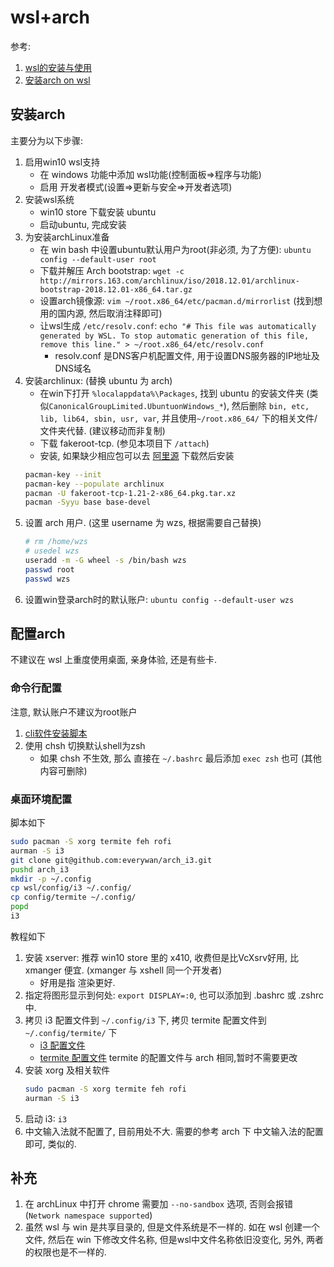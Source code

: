 # wsl+arch
参考:
1. [wsl的安装与使用](https://zhuanlan.zhihu.com/p/34885179)
2. [安装arch on wsl](https://wiki.archlinux.org/index.php/Install_on_WSL_(简体中文))

## 安装arch
主要分为以下步骤:
1. 启用win10 wsl支持
    - 在 windows 功能中添加 wsl功能(控制面板=>程序与功能)
    - 启用 开发者模式(设置=>更新与安全=>开发者选项)
2. 安装wsl系统
    - win10 store 下载安装 ubuntu
    - 启动ubuntu, 完成安装
3. 为安装archLinux准备
    - 在 win bash 中设置ubuntu默认用户为root(非必须, 为了方便): `ubuntu config --default-user root`
    - 下载并解压 Arch bootstrap: `wget -c http://mirrors.163.com/archlinux/iso/2018.12.01/archlinux-bootstrap-2018.12.01-x86_64.tar.gz`
    - 设置arch镜像源: `vim ~/root.x86_64/etc/pacman.d/mirrorlist` (找到想用的国内源, 然后取消注释即可)
    - 让wsl生成 `/etc/resolv.conf`: `echo "# This file was automatically generated by WSL. To stop automatic generation of this file, remove this line." > ~/root.x86_64/etc/resolv.conf`
        - resolv.conf 是DNS客户机配置文件, 用于设置DNS服务器的IP地址及DNS域名
4. 安装archlinux: (替换 ubuntu 为 arch)
    - 在win下打开 `%localappdata%\Packages`, 找到 ubuntu 的安装文件夹 (类似`CanonicalGroupLimited.UbuntuonWindows_*`), 然后删除 `bin, etc, lib, lib64, sbin, usr, var`, 并且使用`~/root.x86_64/` 下的相关文件/文件夹代替. (建议移动而非复制)
    - 下载 fakeroot-tcp. (参见本项目下 `/attach`)
    - 安装, 如果缺少相应包可以去 [阿里源](https://mirrors.aliyun.com/archlinux/) 下载然后安装
    ```Bash
    pacman-key --init
    pacman-key --populate archlinux
    pacman -U fakeroot-tcp-1.21-2-x86_64.pkg.tar.xz
    pacman -Syyu base base-devel
    ```
5. 设置 arch 用户. (这里 username 为 wzs, 根据需要自己替换)
    ```Bash
    # rm /home/wzs
    # usedel wzs
    useradd -m -G wheel -s /bin/bash wzs
    passwd root
    passwd wzs
    ```
6. 设置win登录arch时的默认账户: `ubuntu config --default-user wzs`

## 配置arch
不建议在 wsl 上重度使用桌面, 亲身体验, 还是有些卡.

### 命令行配置
注意, 默认账户不建议为root账户
1. [cli软件安装脚本](./config.sh)
2. 使用 chsh 切换默认shell为zsh
    - 如果 chsh 不生效, 那么 直接在 `~/.bashrc` 最后添加 `exec zsh` 也可 (其他内容可删除)

### 桌面环境配置
脚本如下
```Bash
sudo pacman -S xorg termite feh rofi
aurman -S i3
git clone git@github.com:everywan/arch_i3.git
pushd arch_i3
mkdir -p ~/.config
cp wsl/config/i3 ~/.config/
cp config/termite ~/.config/
popd
i3
```

教程如下
1. 安装 xserver: 推荐 win10 store 里的 x410, 收费但是比VcXsrv好用, 比 xmanger 便宜. (xmanger 与 xshell
 同一个开发者)
    - 好用是指 渲染更好.
2. 指定将图形显示到何处: `export DISPLAY=:0`, 也可以添加到 .bashrc 或 .zshrc 中.
3. 拷贝 i3 配置文件到 `~/.config/i3` 下, 拷贝 termite 配置文件到 `~/.config/termite/` 下
    - [i3 配置文件](./config/i3/)
    - [termite 配置文件](/os/arch/config/termite/) termite 的配置文件与 arch 相同,暂时不需要更改
4. 安装 xorg 及相关软件
    ```Bash
    sudo pacman -S xorg termite feh rofi
    aurman -S i3
    ```
5. 启动 i3: `i3`
5. 中文输入法就不配置了, 目前用处不大. 需要的参考 arch 下 中文输入法的配置即可, 类似的.

## 补充
1. 在 archLinux 中打开 chrome 需要加 `--no-sandbox` 选项, 否则会报错(`Network namespace supported`)
2. 虽然 wsl 与 win 是共享目录的, 但是文件系统是不一样的. 如在 wsl 创建一个文件, 然后在 win 下修改文件名称, 但是wsl中文件名称依旧没变化, 另外, 两者的权限也是不一样的.
